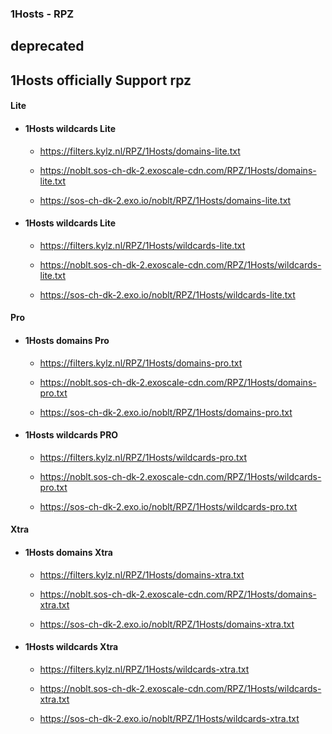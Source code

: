 ### 1Hosts - RPZ

## deprecated
## 1Hosts officially Support rpz

#### Lite

* #### 1Hosts wildcards Lite

  * https://filters.kylz.nl/RPZ/1Hosts/domains-lite.txt

  * https://noblt.sos-ch-dk-2.exoscale-cdn.com/RPZ/1Hosts/domains-lite.txt

  * https://sos-ch-dk-2.exo.io/noblt/RPZ/1Hosts/domains-lite.txt

* #### 1Hosts wildcards Lite

  * https://filters.kylz.nl/RPZ/1Hosts/wildcards-lite.txt

  * https://noblt.sos-ch-dk-2.exoscale-cdn.com/RPZ/1Hosts/wildcards-lite.txt

  * https://sos-ch-dk-2.exo.io/noblt/RPZ/1Hosts/wildcards-lite.txt

#### Pro 

* #### 1Hosts domains Pro

  * https://filters.kylz.nl/RPZ/1Hosts/domains-pro.txt

  * https://noblt.sos-ch-dk-2.exoscale-cdn.com/RPZ/1Hosts/domains-pro.txt

  * https://sos-ch-dk-2.exo.io/noblt/RPZ/1Hosts/domains-pro.txt

* #### 1Hosts wildcards PRO

  * https://filters.kylz.nl/RPZ/1Hosts/wildcards-pro.txt

  * https://noblt.sos-ch-dk-2.exoscale-cdn.com/RPZ/1Hosts/wildcards-pro.txt

  * https://sos-ch-dk-2.exo.io/noblt/RPZ/1Hosts/wildcards-pro.txt

#### Xtra 

* #### 1Hosts domains Xtra

  * https://filters.kylz.nl/RPZ/1Hosts/domains-xtra.txt

  * https://noblt.sos-ch-dk-2.exoscale-cdn.com/RPZ/1Hosts/domains-xtra.txt

  * https://sos-ch-dk-2.exo.io/noblt/RPZ/1Hosts/domains-xtra.txt

* #### 1Hosts wildcards Xtra

  * https://filters.kylz.nl/RPZ/1Hosts/wildcards-xtra.txt

  * https://noblt.sos-ch-dk-2.exoscale-cdn.com/RPZ/1Hosts/wildcards-xtra.txt

  * https://sos-ch-dk-2.exo.io/noblt/RPZ/1Hosts/wildcards-xtra.txt